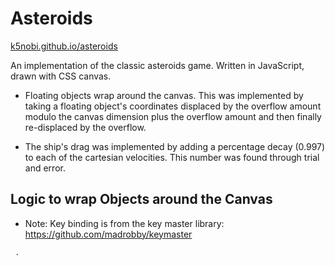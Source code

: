 Asteroids
=========

<a href="k5nobi.github.io/asteroids">k5nobi.github.io/asteroids</a>



An implementation of the classic asteroids game. Written in JavaScript, drawn with CSS canvas.

  - Floating objects wrap around the canvas. This was implemented by taking a floating object's coordinates displaced by the overflow amount modulo the canvas dimension plus the overflow amount and then finally re-displaced by the overflow.

  - The ship's drag was implemented by adding a percentage decay (0.997) to each of the cartesian velocities. This number was found through trial and error.

Logic to wrap Objects around the Canvas
------------

- Note: Key binding is from the key master library: 
  https://github.com/madrobby/keymaster
```
 .
```
